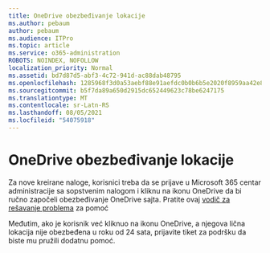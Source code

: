 ```yaml
---
title: OneDrive obezbeđivanje lokacije
ms.author: pebaum
author: pebaum
ms.audience: ITPro
ms.topic: article
ms.service: o365-administration
ROBOTS: NOINDEX, NOFOLLOW
localization_priority: Normal
ms.assetid: bd7d87d5-abf3-4c72-941d-ac88dab48795
ms.openlocfilehash: 1285968f3d0a53aebf88e91aefdc0b0b6b5e2020f8959aa42e85151a800c68ed
ms.sourcegitcommit: b5f7da89a650d2915dc652449623c78be6247175
ms.translationtype: MT
ms.contentlocale: sr-Latn-RS
ms.lasthandoff: 08/05/2021
ms.locfileid: "54075918"
---
```

# <a name="onedrive-site-provisioning"></a>OneDrive obezbeđivanje lokacije

Za nove kreirane naloge, korisnici treba da se prijave u Microsoft 365 centar administracije sa sopstvenim nalogom i kliknu na ikonu OneDrive da bi ručno započeli obezbeđivanje OneDrive sajta.
Pratite ovaj [vodič za rešavanje problema](https://docs.microsoft.com/sharepoint/support/sites/troubleshooting-guide-for-sites-stopped-at-provisioning) za pomoć

Međutim, ako je korisnik već kliknuo na ikonu OneDrive, a njegova lična lokacija nije obezbeđena u roku od 24 sata, prijavite tiket za podršku da biste mu pružili dodatnu pomoć.

